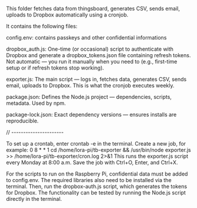 
This folder fetches data from thingsboard, generates CSV, sends email, uploads to Dropbox automatically using a cronjob.

It contains the following files:

config.env: contains passkeys and other confidential informations

dropbox_auth.js: One-time (or occasional) script to authenticate with Dropbox and generate a dropbox_tokens.json file containing refresh tokens.
Not automatic — you run it manually when you need to (e.g., first-time setup or if refresh tokens stop working).


exporter.js: The main script — logs in, fetches data, generates CSV, sends email, uploads to Dropbox. This is what the cronjob executes weekly.


package.json: Defines the Node.js project — dependencies, scripts, metadata. Used by npm.

package-lock.json: Exact dependency versions — ensures installs are reproducible.


// ----------------------

To set up a crontab, enter crontab -e in the terminal.
Create a new job, for example:
0 8 * * 1 cd /home/lora-pi/tb-exporter && /usr/bin/node exporter.js >> /home/lora-pi/tb-exporter/cron.log 2>&1
This runs the exporter.js script every Monday at 8:00 a.m.
Save the job with Ctrl+O, Enter, and Ctrl+X.

For the scripts to run on the Raspberry Pi, confidential data must be added to config.env. 
The required libraries also need to be installed via the terminal.
Then, run the dropbox-auth.js script, which generates the tokens for Dropbox.
The functionality can be tested by running the Node.js script directly in the terminal.